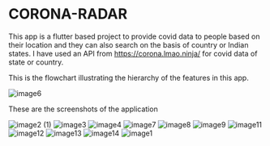 # CORONA-RADAR
This app is a flutter based project to provide covid data to people based on their location and they can also search on the basis of country or Indian states. I have used an API from https://corona.lmao.ninja/ for covid data of state or country.

This is the flowchart illustrating the hierarchy of the features in this app.



![image6](https://user-images.githubusercontent.com/45123659/117983401-8b434b00-b354-11eb-8939-d01ee0d9123a.png)


These are the screenshots of the application 


![image2 (1)](https://user-images.githubusercontent.com/45123659/117987070-cdba5700-b357-11eb-9623-35dabb3fa066.jpg)
![image3](https://user-images.githubusercontent.com/45123659/117987080-cf841a80-b357-11eb-8c3e-86ed072516b5.jpg)
![image4](https://user-images.githubusercontent.com/45123659/117987084-cf841a80-b357-11eb-8451-1a29cb7013c5.jpg)
![image7](https://user-images.githubusercontent.com/45123659/117987086-d01cb100-b357-11eb-955d-ed0aca885427.jpg)
![image8](https://user-images.githubusercontent.com/45123659/117987088-d0b54780-b357-11eb-97ec-4fd0492d2b5e.jpg)
![image9](https://user-images.githubusercontent.com/45123659/117987092-d0b54780-b357-11eb-98f0-41d2815eed0b.jpg)
![image11](https://user-images.githubusercontent.com/45123659/117987097-d14dde00-b357-11eb-9e17-e5f8ff79d37b.jpg)
![image12](https://user-images.githubusercontent.com/45123659/117987101-d1e67480-b357-11eb-9c5c-9e33b25bca71.jpg)
![image13](https://user-images.githubusercontent.com/45123659/117987104-d1e67480-b357-11eb-97c5-06b235268ee9.jpg)
![image14](https://user-images.githubusercontent.com/45123659/117987109-d27f0b00-b357-11eb-8ea9-d56d9fa03513.jpg)
![image1](https://user-images.githubusercontent.com/45123659/117987114-d317a180-b357-11eb-8735-15a0ec81f106.jpg)
